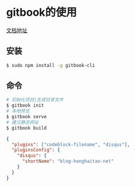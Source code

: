 # gitbook的使用
[文档地址](https://github.com/GitbookIO/gitbook/blob/master/docs/setup.md)
## 安装
```bash
$ sudo npm install -g gitbook-cli
```
## 命令
```bash
# 初始化项目|生成目录文件
$ gitbook init
# 本地预览
$ gitbook serve
# 建立静态网站
$ gitbook build
```


```:book.json
{
  "plugins": ["codeblock-filename", "disqus"],
  "pluginsConfig": {
    "disqus": {
      "shortName": "blog-honghaitao-net"
    }
  }
}
```
